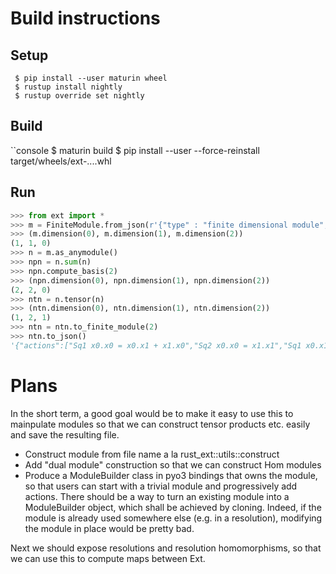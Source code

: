 # Build instructions
## Setup
```console
 $ pip install --user maturin wheel
 $ rustup install nightly
 $ rustup override set nightly
```
## Build
``console
 $ maturin build
 $ pip install --user --force-reinstall target/wheels/ext-....whl

## Run
```python
>>> from ext import *
>>> m = FiniteModule.from_json(r'{"type" : "finite dimensional module", "name": "$C(2)$", "p": 2, "generic": false, "gens": {"x0": 0, "x1": 1}, "actions": ["Sq1 x0 = x1"]}')
>>> (m.dimension(0), m.dimension(1), m.dimension(2))
(1, 1, 0)
>>> n = m.as_anymodule()
>>> npn = n.sum(n)
>>> npn.compute_basis(2)
>>> (npn.dimension(0), npn.dimension(1), npn.dimension(2))
(2, 2, 0)
>>> ntn = n.tensor(n)
>>> (ntn.dimension(0), ntn.dimension(1), ntn.dimension(2))
(1, 2, 1)
>>> ntn = ntn.to_finite_module(2)
>>> ntn.to_json()
'{"actions":["Sq1 x0.x0 = x0.x1 + x1.x0","Sq2 x0.x0 = x1.x1","Sq1 x0.x1 = x1.x1","Sq1 x1.x0 = x1.x1"],"generic":false,"gens":{"x0.x0":0,"x0.x1":1,"x1.x0":1,"x1.x1":2},"name":"","p":2,"type":"finite dimensional module"}'
```

# Plans
In the short term, a good goal would be to make it easy to use this to
mainpulate modules so that we can construct tensor products etc. easily and
save the resulting file.

 - Construct module from file name a la rust_ext::utils::construct
 - Add "dual module" construction so that we can construct Hom modules
 - Produce a ModuleBuilder class in pyo3 bindings that owns the module, so that
   users can start with a trivial module and progressively add actions. There
   should be a way to turn an existing module into a ModuleBuilder object,
   which shall be achieved by cloning. Indeed, if the module is already used
   somewhere else (e.g. in a resolution), modifying the module in place would
   be pretty bad.

Next we should expose resolutions and resolution homomorphisms, so that we can
use this to compute maps between Ext.
